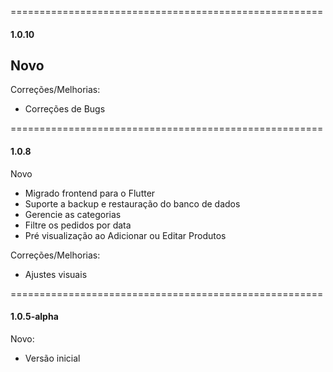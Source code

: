 ======================================================
#### 1.0.10

Novo
- 

Correções/Melhorias:
- Correções de Bugs

======================================================
#### 1.0.8

Novo
- Migrado frontend para o Flutter
- Suporte a backup e restauração do banco de dados
- Gerencie as categorias
- Filtre os pedidos por data
- Pré visualização ao Adicionar ou Editar Produtos

Correções/Melhorias:
- Ajustes visuais

======================================================
#### 1.0.5-alpha

Novo:
- Versão inicial
